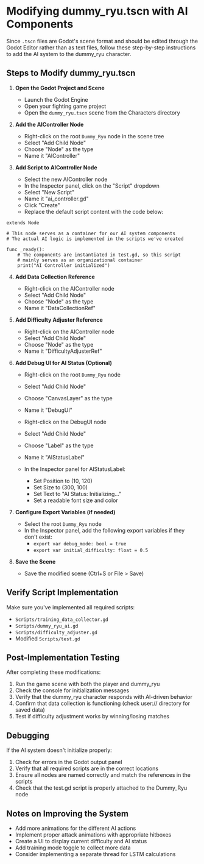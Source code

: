 # Modifying dummy_ryu.tscn with AI Components

Since `.tscn` files are Godot's scene format and should be edited through the Godot Editor rather than as text files, follow these step-by-step instructions to add the AI system to the dummy_ryu character.

## Steps to Modify dummy_ryu.tscn

1. **Open the Godot Project and Scene**
   - Launch the Godot Engine
   - Open your fighting game project
   - Open the `dummy_ryu.tscn` scene from the Characters directory

2. **Add the AIController Node**
   - Right-click on the root `Dummy_Ryu` node in the scene tree
   - Select "Add Child Node"
   - Choose "Node" as the type
   - Name it "AIController"

3. **Add Script to AIController Node**
   - Select the new AIController node
   - In the Inspector panel, click on the "Script" dropdown
   - Select "New Script"
   - Name it "ai_controller.gd"
   - Click "Create"
   - Replace the default script content with the code below:

```gdscript
extends Node

# This node serves as a container for our AI system components
# The actual AI logic is implemented in the scripts we've created

func _ready():
	# The components are instantiated in test.gd, so this script
	# mainly serves as an organizational container
	print("AI Controller initialized")
```

4. **Add Data Collection Reference**
   - Right-click on the AIController node
   - Select "Add Child Node"
   - Choose "Node" as the type
   - Name it "DataCollectionRef"

5. **Add Difficulty Adjuster Reference**
   - Right-click on the AIController node
   - Select "Add Child Node"
   - Choose "Node" as the type
   - Name it "DifficultyAdjusterRef"

6. **Add Debug UI for AI Status (Optional)**
   - Right-click on the root `Dummy_Ryu` node
   - Select "Add Child Node"
   - Choose "CanvasLayer" as the type
   - Name it "DebugUI"
   
   - Right-click on the DebugUI node
   - Select "Add Child Node"
   - Choose "Label" as the type
   - Name it "AIStatusLabel"
   
   - In the Inspector panel for AIStatusLabel:
	 - Set Position to (10, 120)
	 - Set Size to (300, 100)
	 - Set Text to "AI Status: Initializing..."
	 - Set a readable font size and color

7. **Configure Export Variables (if needed)**
   - Select the root `Dummy_Ryu` node
   - In the Inspector panel, add the following export variables if they don't exist:
	 - `export var debug_mode: bool = true`
	 - `export var initial_difficulty: float = 0.5`

8. **Save the Scene**
   - Save the modified scene (Ctrl+S or File > Save)

## Verify Script Implementation

Make sure you've implemented all required scripts:
- `Scripts/training_data_collector.gd`
- `Scripts/dummy_ryu_ai.gd`
- `Scripts/difficulty_adjuster.gd`
- Modified `Scripts/test.gd`

## Post-Implementation Testing

After completing these modifications:

1. Run the game scene with both the player and dummy_ryu
2. Check the console for initialization messages
3. Verify that the dummy_ryu character responds with AI-driven behavior
4. Confirm that data collection is functioning (check user:// directory for saved data)
5. Test if difficulty adjustment works by winning/losing matches

## Debugging

If the AI system doesn't initialize properly:

1. Check for errors in the Godot output panel
2. Verify that all required scripts are in the correct locations
3. Ensure all nodes are named correctly and match the references in the scripts
4. Check that the test.gd script is properly attached to the Dummy_Ryu node

## Notes on Improving the System

- Add more animations for the different AI actions
- Implement proper attack animations with appropriate hitboxes
- Create a UI to display current difficulty and AI status
- Add training mode toggle to collect more data
- Consider implementing a separate thread for LSTM calculations
